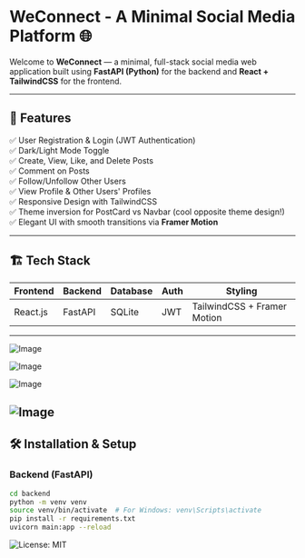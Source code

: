 # WeConnect - A Minimal Social Media Platform 🌐

Welcome to **WeConnect** — a minimal, full-stack social media web application built using **FastAPI (Python)** for the backend and **React + TailwindCSS** for the frontend.

---

## 🚀 Features

✅ User Registration & Login (JWT Authentication)  
✅ Dark/Light Mode Toggle  
✅ Create, View, Like, and Delete Posts  
✅ Comment on Posts  
✅ Follow/Unfollow Other Users  
✅ View Profile & Other Users' Profiles  
✅ Responsive Design with TailwindCSS  
✅ Theme inversion for PostCard vs Navbar (cool opposite theme design!)  
✅ Elegant UI with smooth transitions via **Framer Motion**

---

## 🏗️ Tech Stack

| Frontend | Backend | Database | Auth | Styling                     |
| -------- | ------- | -------- | ---- | --------------------------- |
| React.js | FastAPI | SQLite   | JWT  | TailwindCSS + Framer Motion |

---

![Image](https://github.com/user-attachments/assets/9e81cac8-f706-40dd-8a8a-06cbf068fafb)

![Image](https://github.com/user-attachments/assets/939d126e-b856-4e2d-85d9-e199e8ab4707)

![Image](https://github.com/user-attachments/assets/0bfbd585-c4b8-4103-9a14-3acc53176475)

## ![Image](https://github.com/user-attachments/assets/0535b23f-76d2-4dad-8ad4-4f5bd5b79d99)

## 🛠️ Installation & Setup

### Backend (FastAPI)

```bash
cd backend
python -m venv venv
source venv/bin/activate  # For Windows: venv\Scripts\activate
pip install -r requirements.txt
uvicorn main:app --reload
```

![License: MIT](https://img.shields.io/badge/License-MIT-yellow.svg)

